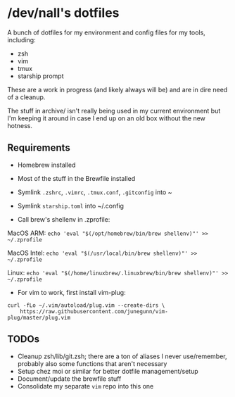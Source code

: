 /dev/nall's dotfiles
====================

A bunch of dotfiles for my environment and config files for my tools, including:

* zsh
* vim
* tmux
* starship prompt

These are a work in progress (and likely always will be) and are in dire need of a cleanup.

The stuff in archive/ isn't really being used in my current environment but I'm keeping it around in case I end up on an old box without the new hotness.

Requirements
------------

- Homebrew installed
- Most of the stuff in the Brewfile installed

- Symlink `.zshrc`, `.vimrc`, `.tmux.conf`, `.gitconfig` into ~
- Symlink `starship.toml` into ~/.config

- Call brew's shellenv in .zprofile:

MacOS ARM: `echo 'eval "$(/opt/homebrew/bin/brew shellenv)"' >> ~/.zprofile`

MacOS Intel: `echo 'eval "$(/usr/local/bin/brew shellenv)"' >> ~/.zprofile`

Linux: `echo 'eval "$(/home/linuxbrew/.linuxbrew/bin/brew shellenv)"' >> ~/.zprofile`

- For vim to work, first install vim-plug:
```
curl -fLo ~/.vim/autoload/plug.vim --create-dirs \
    https://raw.githubusercontent.com/junegunn/vim-plug/master/plug.vim
```

TODOs
-----

* Cleanup zsh/lib/git.zsh; there are a ton of aliases I never use/remember, probably also some functions that aren't necessary
* Setup chez moi or similar for better dotfile management/setup
* Document/update the brewfile stuff
* Consolidate my separate `vim` repo into this one
